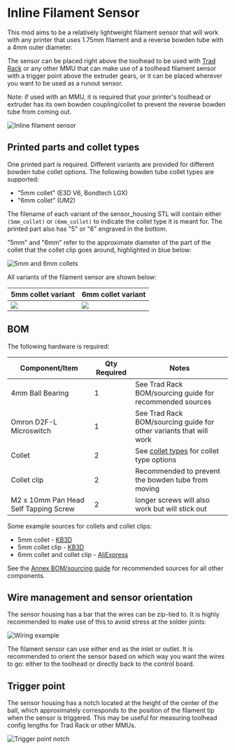 # Inline Filament Sensor

This mod aims to be a relatively lightweight filament sensor that will work
with any printer that uses 1.75mm filament and a reverse bowden tube with a 4mm
outer diameter.

The sensor can be placed right above the toolhead to be used
with [Trad Rack](https://github.com/Annex-Engineering/TradRack) or any other MMU
that can make use of a toolhead filament sensor with a trigger point above the
extruder gears, or it can be placed wherever you want to be used as a runout
sensor.

Note: if used with an MMU, it is required that your printer's toolhead or
extruder has its own bowden coupling/collet to prevent the reverse bowden tube
from coming out.

![Inline filament sensor](Images/with_5mm_collet.png?raw=true)

## Printed parts and collet types

One printed part is required. Different variants are provided for different
bowden tube collet options. The following bowden tube collet types are
supported:

- "5mm collet" (E3D V6, Bondtech LGX)
- "6mm collet" (UM2)

The filename of each variant of the sensor_housing STL will contain either
`(5mm_collet)` or `(6mm_collet)` to indicate the collet type it is meant for.
The printed part also has "5" or "6" engraved in the bottom.

"5mm" and "6mm" refer to the approximate diameter of the part of the collet that
the collet clip goes around, highlighted in blue below:

![5mm and 6mm collets](Images/5mm_and_6mm_collets.png?raw=true)

All variants of the filament sensor are shown below:

| 5mm collet variant                        | 6mm collet variant                        |
| ---                                       | ---                                       |
| ![](Images/with_5mm_collet.png?raw=true)  | ![](Images/with_6mm_collet.png?raw=true)  |

## BOM

The following hardware is required:

| Component/Item                        | Qty Required  | Notes                                                                 |
| ---                                   | ---           | ---                                                                   |
| 4mm Ball Bearing                      | 1             | See Trad Rack BOM/sourcing guide for recommended sources              |
| Omron D2F-L Microswitch               | 1             | See Trad Rack BOM/sourcing guide for other variants that will work    |
| Collet                                | 2             | See [collet types](#collet-types) for collet type options             |
| Collet clip                           | 2             | Recommended to prevent the bowden tube from moving                    |
| M2 x 10mm Pan Head Self Tapping Screw | 2             | longer screws will also work but will stick out                       |

Some example sources for collets and collet clips:
- 5mm collet - [KB3D](https://kb-3d.com/store/spare-parts/487-bondtech-push-fit-collar-for-bowden-coupling-175mm-7350011413331.html)
- 5mm collet clip - [KB3D](https://kb-3d.com/store/e3d/48-e3d-bowden-collet-clip-175mm-1644688775189.html)
- 6mm collet and collet clip - [AliExpress](https://www.aliexpress.us/item/2255801046836641.html)

See the
[Annex BOM/sourcing guide](https://docs.google.com/spreadsheets/d/1O3eyVuQ6M4F03MJSDs4Z71_XyNjXL5HFTZr1jsaAtRc/edit?usp=sharing)
for recommended sources for all other components.

## Wire management and sensor orientation

The sensor housing has a bar that the wires can be zip-tied to. It is highly
recommended to make use of this to avoid stress at the solder joints:

![Wiring example](Images/wiring_example.jpg?raw=true)

The filament sensor can use either end as the inlet or outlet. It is recommended
to orient the sensor based on which way you want the wires to go: either to the
toolhead or directly back to the control board.

## Trigger point

The sensor housing has a notch located at the height of the center of the ball,
which approximately corresponds to the position of the filament tip when the
sensor is triggered. This may be useful for measuring toolhead config lengths
for Trad Rack or other MMUs.

![Trigger point notch](Images/trigger_point_notch.png?raw=true)
